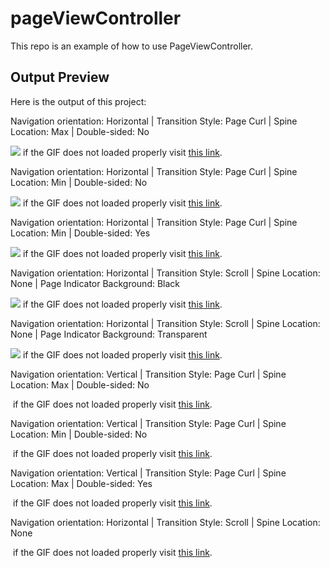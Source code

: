 # pageViewController
This repo is an example of how to use PageViewController.

## Output Preview
Here is the output of this project:

Navigation orientation: Horizontal | Transition Style: Page Curl | Spine Location: Max | Double-sided: No

![](http://luthfifr.com/buku_ios_101/gif/pageViewController/horizontal_pageCurl_spineMax.gif) if the GIF does not loaded properly visit [this link](http://luthfifr.com/buku_ios_101/gif/pageViewController/horizontal_pageCurl_spineMax.gif).

Navigation orientation: Horizontal | Transition Style: Page Curl | Spine Location: Min | Double-sided: No

![](http://luthfifr.com/buku_ios_101/gif/pageViewController/horizontal_pageCurl_spineMin.gif) if the GIF does not loaded properly visit [this link](http://luthfifr.com/buku_ios_101/gif/pageViewController/horizontal_pageCurl_spineMin.gif).

Navigation orientation: Horizontal | Transition Style: Page Curl | Spine Location: Min | Double-sided: Yes

![](http://luthfifr.com/buku_ios_101/gif/pageViewController/horizontal_pageCurl_spineMin_doubleSided.gif) if the GIF does not loaded properly visit [this link](http://luthfifr.com/buku_ios_101/gif/pageViewController/horizontal_pageCurl_spineMin_doubleSided.gif).

Navigation orientation: Horizontal | Transition Style: Scroll | Spine Location: None | Page Indicator Background: Black

![](http://luthfifr.com/buku_ios_101/gif/pageViewController/horizontal_scroll.gif) if the GIF does not loaded properly visit [this link](http://luthfifr.com/buku_ios_101/gif/pageViewController/horizontal_scroll.gif).

Navigation orientation: Horizontal | Transition Style: Scroll | Spine Location: None | Page Indicator Background: Transparent

![](http://luthfifr.com/buku_ios_101/gif/pageViewController/horizontal_scroll_transparent.gif) if the GIF does not loaded properly visit [this link](http://luthfifr.com/buku_ios_101/gif/pageViewController/horizontal_scroll_transparent.gif).

Navigation orientation: Vertical | Transition Style: Page Curl | Spine Location: Max | Double-sided: No

![]() if the GIF does not loaded properly visit [this link]().

Navigation orientation: Vertical | Transition Style: Page Curl | Spine Location: Min | Double-sided: No

![]() if the GIF does not loaded properly visit [this link]().

Navigation orientation: Vertical | Transition Style: Page Curl | Spine Location: Max | Double-sided: Yes

![]() if the GIF does not loaded properly visit [this link]().


Navigation orientation: Horizontal | Transition Style: Scroll | Spine Location: None

![]() if the GIF does not loaded properly visit [this link]().
